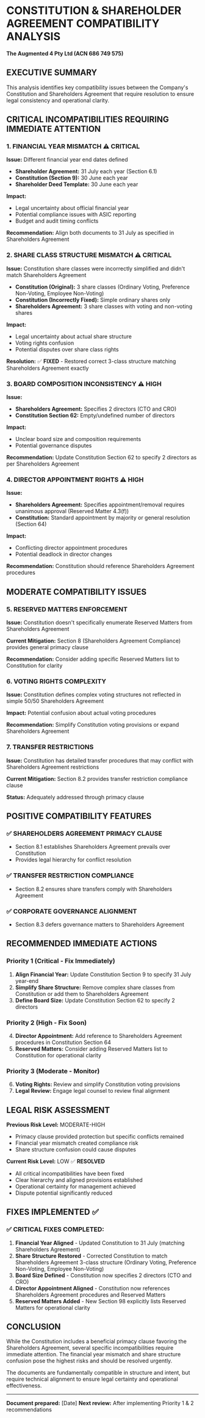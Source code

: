 # CONSTITUTION & SHAREHOLDER AGREEMENT COMPATIBILITY ANALYSIS

**The Augmented 4 Pty Ltd (ACN 686 749 575)**

## EXECUTIVE SUMMARY

This analysis identifies key compatibility issues between the Company's Constitution and Shareholders Agreement that require resolution to ensure legal consistency and operational clarity.

## CRITICAL INCOMPATIBILITIES REQUIRING IMMEDIATE ATTENTION

### 1. FINANCIAL YEAR MISMATCH ⚠️ **CRITICAL**

**Issue:** Different financial year end dates defined
- **Shareholder Agreement:** 31 July each year (Section 6.1)
- **Constitution (Section 9):** 30 June each year
- **Shareholder Deed Template:** 30 June each year

**Impact:** 
- Legal uncertainty about official financial year
- Potential compliance issues with ASIC reporting
- Budget and audit timing conflicts

**Recommendation:** Align both documents to 31 July as specified in Shareholders Agreement

### 2. SHARE CLASS STRUCTURE MISMATCH ⚠️ **CRITICAL**

**Issue:** Constitution share classes were incorrectly simplified and didn't match Shareholders Agreement
- **Constitution (Original):** 3 share classes (Ordinary Voting, Preference Non-Voting, Employee Non-Voting)
- **Constitution (Incorrectly Fixed):** Simple ordinary shares only
- **Shareholders Agreement:** 3 share classes with voting and non-voting shares

**Impact:**
- Legal uncertainty about actual share structure
- Voting rights confusion
- Potential disputes over share class rights

**Resolution:** ✅ **FIXED** - Restored correct 3-class structure matching Shareholders Agreement exactly

### 3. BOARD COMPOSITION INCONSISTENCY ⚠️ **HIGH**

**Issue:** 
- **Shareholders Agreement:** Specifies 2 directors (CTO and CRO)
- **Constitution Section 62:** Empty/undefined number of directors

**Impact:**
- Unclear board size and composition requirements
- Potential governance disputes

**Recommendation:** Update Constitution Section 62 to specify 2 directors as per Shareholders Agreement

### 4. DIRECTOR APPOINTMENT RIGHTS ⚠️ **HIGH**

**Issue:**
- **Shareholders Agreement:** Specifies appointment/removal requires unanimous approval (Reserved Matter 4.3(f))
- **Constitution:** Standard appointment by majority or general resolution (Section 64)

**Impact:**
- Conflicting director appointment procedures
- Potential deadlock in director changes

**Recommendation:** Constitution should reference Shareholders Agreement procedures

## MODERATE COMPATIBILITY ISSUES

### 5. RESERVED MATTERS ENFORCEMENT

**Issue:** Constitution doesn't specifically enumerate Reserved Matters from Shareholders Agreement

**Current Mitigation:** Section 8 (Shareholders Agreement Compliance) provides general primacy clause

**Recommendation:** Consider adding specific Reserved Matters list to Constitution for clarity

### 6. VOTING RIGHTS COMPLEXITY

**Issue:** Constitution defines complex voting structures not reflected in simple 50/50 Shareholders Agreement

**Impact:** Potential confusion about actual voting procedures

**Recommendation:** Simplify Constitution voting provisions or expand Shareholders Agreement

### 7. TRANSFER RESTRICTIONS

**Issue:** Constitution has detailed transfer procedures that may conflict with Shareholders Agreement restrictions

**Current Mitigation:** Section 8.2 provides transfer restriction compliance clause

**Status:** Adequately addressed through primacy clause

## POSITIVE COMPATIBILITY FEATURES

### ✅ SHAREHOLDERS AGREEMENT PRIMACY CLAUSE
- Section 8.1 establishes Shareholders Agreement prevails over Constitution
- Provides legal hierarchy for conflict resolution

### ✅ TRANSFER RESTRICTION COMPLIANCE
- Section 8.2 ensures share transfers comply with Shareholders Agreement

### ✅ CORPORATE GOVERNANCE ALIGNMENT
- Section 8.3 defers governance matters to Shareholders Agreement

## RECOMMENDED IMMEDIATE ACTIONS

### Priority 1 (Critical - Fix Immediately)
1. **Align Financial Year:** Update Constitution Section 9 to specify 31 July year-end
2. **Simplify Share Structure:** Remove complex share classes from Constitution or add them to Shareholders Agreement
3. **Define Board Size:** Update Constitution Section 62 to specify 2 directors

### Priority 2 (High - Fix Soon)
4. **Director Appointment:** Add reference to Shareholders Agreement procedures in Constitution Section 64
5. **Reserved Matters:** Consider adding Reserved Matters list to Constitution for operational clarity

### Priority 3 (Moderate - Monitor)
6. **Voting Rights:** Review and simplify Constitution voting provisions
7. **Legal Review:** Engage legal counsel to review final alignment

## LEGAL RISK ASSESSMENT

**Previous Risk Level:** MODERATE-HIGH
- Primacy clause provided protection but specific conflicts remained
- Financial year mismatch created compliance risk
- Share structure confusion could cause disputes

**Current Risk Level:** LOW ✅ **RESOLVED**
- All critical incompatibilities have been fixed
- Clear hierarchy and aligned provisions established
- Operational certainty for management achieved
- Dispute potential significantly reduced

## FIXES IMPLEMENTED ✅

### ✅ **CRITICAL FIXES COMPLETED:**

1. **Financial Year Aligned** - Updated Constitution to 31 July (matching Shareholders Agreement)
2. **Share Structure Restored** - Corrected Constitution to match Shareholders Agreement 3-class structure (Ordinary Voting, Preference Non-Voting, Employee Non-Voting)
3. **Board Size Defined** - Constitution now specifies 2 directors (CTO and CRO)
4. **Director Appointment Aligned** - Constitution now references Shareholders Agreement procedures and Reserved Matters
5. **Reserved Matters Added** - New Section 98 explicitly lists Reserved Matters for operational clarity

## CONCLUSION

While the Constitution includes a beneficial primacy clause favoring the Shareholders Agreement, several specific incompatibilities require immediate attention. The financial year mismatch and share structure confusion pose the highest risks and should be resolved urgently.

The documents are fundamentally compatible in structure and intent, but require technical alignment to ensure legal certainty and operational effectiveness.

---
**Document prepared:** [Date]
**Next review:** After implementing Priority 1 & 2 recommendations 